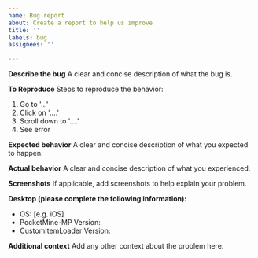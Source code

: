 ```yaml
---
name: Bug report
about: Create a report to help us improve
title: ''
labels: bug
assignees: ''

---
```


**Describe the bug**
A clear and concise description of what the bug is.

**To Reproduce**
Steps to reproduce the behavior:
1. Go to '...'
2. Click on '....'
3. Scroll down to '....'
4. See error

**Expected behavior**
A clear and concise description of what you expected to happen.

**Actual behavior**
A clear and concise description of what you experienced.

**Screenshots**
If applicable, add screenshots to help explain your problem.

**Desktop (please complete the following information):**
<!-- latest is not correct version name. use commit hash. -->
 - OS: [e.g. iOS]
 - PocketMine-MP Version:
 - CustomItemLoader Version:

**Additional context**
Add any other context about the problem here.
